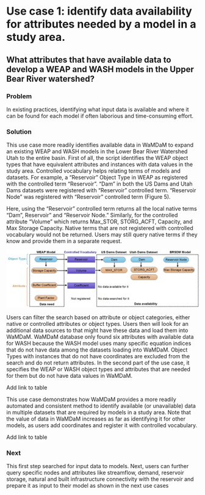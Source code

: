 # Use case 1: identify data availability for attributes needed by a model in a study area.   
## What attributes that have available data to develop a WEAP and WASH models in the Upper Bear River watershed?   

### Problem
In existing practices, identifying what input data is available and where it can be found for each model if often laborious and time-consuming effort.

### Solution
This use case more readily identifies available data in WaMDaM to expand an existing WEAP and WASH models in the Lower Bear River Watershed Utah to the entire basin. First of all, the script identifies the WEAP object types that have equivalent attributes and instances with data values in the study area. Controlled vocabulary helps relating terms of models and datasets. For example, a “Reservoir” Object Type in WEAP as registered with the controlled term “Reservoir”. “Dam” in both the US Dams and Utah Dams datasets were registered with “Reservoir” controlled term. “Reservoir Node” was registered with “Reservoir” controlled term (Figure 5). 

Here, using the “Reservoir” controlled term returns all the local native terms “Dam”, Reservoir” and “Reservoir Node.” Similarly, for the controlled attribute “Volume” which returns Max_STOR, STORG_ACFT, Capacity, and Max Storage Capacity. Native terms that are not registered with controlled vocabulary would not be returned. Users may still query native terms if they know and provide them in a separate request. 


![](https://github.com/WamdamProject/WaMDaM_UseCases/blob/master/UseCases_files/8Figures_jpg/UseCase1a.jpg)


Users can filter the search based on attribute or object categories, either native or controlled attributes or object types. Users then will look for an additional data sources to that might have these data and load them into WaMDaM. WaMDaM database only found six attributes with available data for WASH because the WASH model uses many specific equation indices that do not have data among the datasets loading into WaMDaM. Object Types with instances that do not have coordinates are excluded from the search and do not return attributes. In the second part of the use case, it specifies the WEAP or WASH object types and attributes that are needed for them but do not have data values in WaMDaM. 

Add link to table

This use case demonstrates how WaMDaM provides a more readily automated and consistent method to identify available (or unavailable) data in multiple datasets that are required by models in a study area. Note that the value of data in WaMDaM increases as far as identifying it for other models, as users add coordinates and register it with controlled vocabulary.  

Add link to table

### Next
This first step searched for input data to models. Next, users can further query specific nodes and attributes like streamflow, demand, reservoir storage, natural and built infrastructure connectivity with the reservoir and prepare it as input to their model as shown in the next use cases
